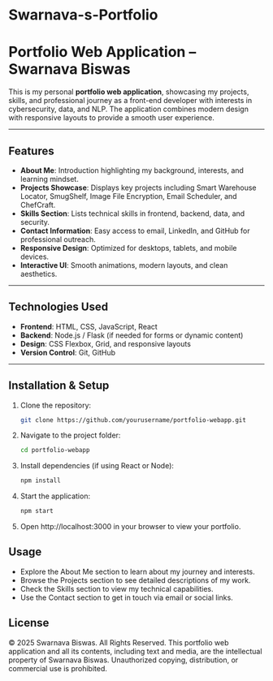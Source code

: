 # Swarnava-s-Portfolio

# Portfolio Web Application – Swarnava Biswas

This is my personal **portfolio web application**, showcasing my projects, skills, and professional journey as a front-end developer with interests in cybersecurity, data, and NLP. The application combines modern design with responsive layouts to provide a smooth user experience.

---

## Features

- **About Me**: Introduction highlighting my background, interests, and learning mindset.  
- **Projects Showcase**: Displays key projects including Smart Warehouse Locator, SmugShelf, Image File Encryption, Email Scheduler, and ChefCraft.  
- **Skills Section**: Lists technical skills in frontend, backend, data, and security.  
- **Contact Information**: Easy access to email, LinkedIn, and GitHub for professional outreach.  
- **Responsive Design**: Optimized for desktops, tablets, and mobile devices.  
- **Interactive UI**: Smooth animations, modern layouts, and clean aesthetics.

---

## Technologies Used

- **Frontend**: HTML, CSS, JavaScript, React  
- **Backend**: Node.js / Flask (if needed for forms or dynamic content)  
- **Design**: CSS Flexbox, Grid, and responsive layouts  
- **Version Control**: Git, GitHub  

---

## Installation & Setup

1. Clone the repository:  
   ```bash
   git clone https://github.com/yourusername/portfolio-webapp.git
2. Navigate to the project folder:
   ```bash
   cd portfolio-webapp
3. Install dependencies (if using React or Node):
   ```bash
   npm install
4. Start the application:
   ```bash
   npm start
5. Open http://localhost:3000 in your browser to view your portfolio.

## Usage

- Explore the About Me section to learn about my journey and interests.
- Browse the Projects section to see detailed descriptions of my work.
- Check the Skills section to view my technical capabilities.
- Use the Contact section to get in touch via email or social links.

## License

© 2025 Swarnava Biswas. All Rights Reserved.
This portfolio web application and all its contents, including text and media, are the intellectual property of Swarnava Biswas. Unauthorized copying, distribution, or commercial use is prohibited.
